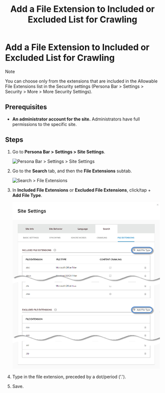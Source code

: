 ﻿---
uid: add-file-extension-to-included-or-excluded-list
locale: en
title: Add a File Extension to Included or Excluded List for Crawling
dnneditions: DNN Platform,Evoq Content,Evoq Engage
dnnversion: 09.02.00
related-topics: add-starting-url-to-crawl-list,edit-starting-url-in-crawl-list,delete-starting-url-from-crawl-list,add-directory-to-included-list,delete-directory-from-included-list,add-directory-to-excluded-list,delete-directory-from-excluded-list,delete-file-extension-from-included-or-excluded-list
---

# Add a File Extension to Included or Excluded List for Crawling

> [!Note]
> You can choose only from the extensions that are included in the Allowable File Extensions list in the Security settings (Persona Bar \> Settings \> Security \> More \> More Security Settings).

## Prerequisites

*   **An administrator account for the site.** Administrators have full permissions to the specific site.

## Steps

1.  Go to **Persona Bar \> Settings \> Site Settings**.
    
    ![Persona Bar > Settings > Site Settings](/images/scr-pbar-host-Settings-E91.png)
    
2.  Go to the **Search** tab, and then the **File Extensions** subtab.
    
    ![Search > File Extensions](/images/scr-pbtabs-all-Settings-SiteSettings-Search-FileExtensions-E90.png)
    
3.  In **Included File Extensions** or **Excluded File Extensions**, click/tap \+ **Add File Type**.
    
      
    
    ![](/images/scr-SiteSettings-Search-FileExtensions-add-E90.png)
    
      
    
4.  Type in the file extension, preceded by a dot/period ('.').
5.  Save.
